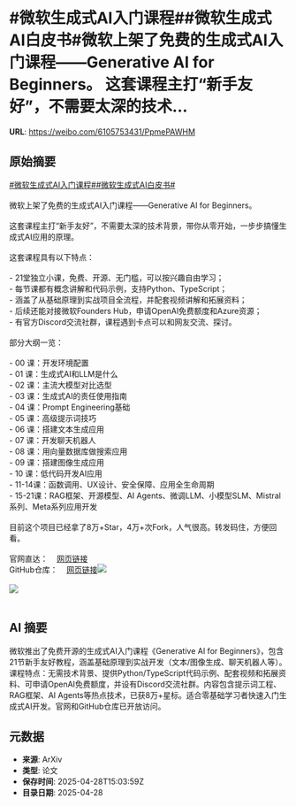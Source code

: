 # #微软生成式AI入门课程##微软生成式AI白皮书#微软上架了免费的生成式AI入门课程——Generative AI for Beginners。 这套课程主打“新手友好”，不需要太深的技术...

**URL**: https://weibo.com/6105753431/PpmePAWHM

## 原始摘要

<a href="https://m.weibo.cn/search?containerid=231522type%3D1%26t%3D10%26q%3D%23%E5%BE%AE%E8%BD%AF%E7%94%9F%E6%88%90%E5%BC%8FAI%E5%85%A5%E9%97%A8%E8%AF%BE%E7%A8%8B%23&amp;extparam=%23%E5%BE%AE%E8%BD%AF%E7%94%9F%E6%88%90%E5%BC%8FAI%E5%85%A5%E9%97%A8%E8%AF%BE%E7%A8%8B%23" data-hide=""><span class="surl-text">#微软生成式AI入门课程#</span></a><a href="https://m.weibo.cn/search?containerid=231522type%3D1%26t%3D10%26q%3D%23%E5%BE%AE%E8%BD%AF%E7%94%9F%E6%88%90%E5%BC%8FAI%E7%99%BD%E7%9A%AE%E4%B9%A6%23&amp;extparam=%23%E5%BE%AE%E8%BD%AF%E7%94%9F%E6%88%90%E5%BC%8FAI%E7%99%BD%E7%9A%AE%E4%B9%A6%23" data-hide=""><span class="surl-text">#微软生成式AI白皮书#</span></a><br><br>微软上架了免费的生成式AI入门课程——Generative AI for Beginners。  <br><br>这套课程主打“新手友好”，不需要太深的技术背景，带你从零开始，一步步搞懂生成式AI应用的原理。<br><br>这套课程具有以下特点：<br><br>- 21堂独立小课，免费、开源、无门槛，可以按兴趣自由学习；<br>- 每节课都有概念讲解和代码示例，支持Python、TypeScript；<br>- 涵盖了从基础原理到实战项目全流程，并配套视频讲解和拓展资料；<br>- 后续还能对接微软Founders Hub，申请OpenAI免费额度和Azure资源；<br>- 有官方Discord交流社群，课程遇到卡点可以和网友交流、探讨。<br><br>部分大纲一览：<br><br>- 00 课：开发环境配置<br>- 01 课：生成式AI和LLM是什么<br>- 02 课：主流大模型对比选型<br>- 03 课：生成式AI的责任使用指南<br>- 04 课：Prompt Engineering基础<br>- 05 课：高级提示词技巧<br>- 06 课：搭建文本生成应用<br>- 07 课：开发聊天机器人<br>- 08 课：用向量数据库做搜索应用<br>- 09 课：搭建图像生成应用<br>- 10 课：低代码开发AI应用<br>- 11-14课：函数调用、UX设计、安全保障、应用全生命周期<br>- 15-21课：RAG框架、开源模型、AI Agents、微调LLM、小模型SLM、Mistral系列、Meta系列应用开发<br><br>目前这个项目已经拿了8万+Star，4万+次Fork，人气很高。转发码住，方便回看。<br><br>官网直达：<a href="https://weibo.cn/sinaurl?u=https%3A%2F%2Fmicrosoft.github.io%2Fgenerative-ai-for-beginners%2F" data-hide=""><span class="url-icon"><img style="width: 1rem;height: 1rem" src="https://h5.sinaimg.cn/upload/2015/09/25/3/timeline_card_small_web_default.png" referrerpolicy="no-referrer"></span><span class="surl-text">网页链接</span></a><br>GitHub仓库：<a href="https://weibo.cn/sinaurl?u=https%3A%2F%2Fgithub.com%2Fmicrosoft%2Fgenerative-ai-for-beginners" data-hide=""><span class="url-icon"><img style="width: 1rem;height: 1rem" src="https://h5.sinaimg.cn/upload/2015/09/25/3/timeline_card_small_web_default.png" referrerpolicy="no-referrer"></span><span class="surl-text">网页链接</span></a><img style="" src="https://tvax4.sinaimg.cn/large/006Fd7o3gy1i0wl3hr3wzj30zk0k0qfr.jpg" referrerpolicy="no-referrer"><br><br><img style="" src="https://tvax2.sinaimg.cn/large/006Fd7o3gy1i0wl3ixvdtj30zk0o3dqb.jpg" referrerpolicy="no-referrer"><br><br>

## AI 摘要

微软推出了免费开源的生成式AI入门课程《Generative AI for Beginners》，包含21节新手友好教程，涵盖基础原理到实战开发（文本/图像生成、聊天机器人等）。课程特点：无需技术背景、提供Python/TypeScript代码示例、配套视频和拓展资料、可申请OpenAI免费额度，并设有Discord交流社群。内容包含提示词工程、RAG框架、AI Agents等热点技术，已获8万+星标。适合零基础学习者快速入门生成式AI开发。官网和GitHub仓库已开放访问。

## 元数据

- **来源**: ArXiv
- **类型**: 论文
- **保存时间**: 2025-04-28T15:03:59Z
- **目录日期**: 2025-04-28
